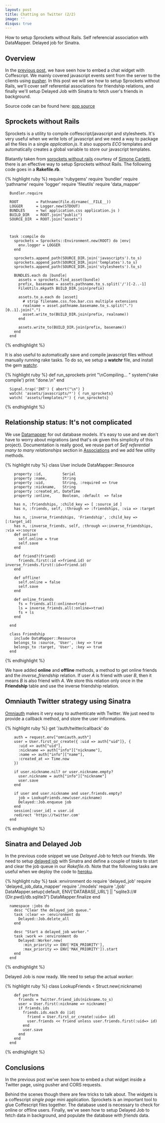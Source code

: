 ```yaml
---
layout: post
title: Chatting on Twitter (2/2)
image: ''
disqus: true
---
```



How to setup Sprockets without Rails. Self referencial association with DataMapper. Delayed job for Sinatra.


Overview
--------


In the [previous post](/2012/05/19/Chatting-on-twitter-with-pusher.html "previous post"), we have seen how to embed a chat widget with Coffescript.
We mainly covered javascript events sent from the server to the clients using
[pusher](http://www.pusher.com "pusher"). In this post we will see how to setup
Sprockets without Rails,  we'll cover self referential associations for friendship
relations, and finally we'll setup Delayed Job with Sinatra to fetch user's friends
in background.

Source code can be found here: [qop source](https://github.com/rosario/qop "qop source")

Sprockets without Rails
-----------------------

Sprockets is a utility to compile coffescript/javascript and stylesheets. It's very useful when we write
lots of javascript and we need a way to package all the files in a single _application.js_. It also
supports _ECO_ templates and automatically creates a global variable to store our javascript templates.

Blatantly taken from [sprockets without rails](http://www.simonecarletti.com/blog/2011/09/using-sprockets-without-a-railsrack-project/ "sprockets without rails")
courtesy of [Simone Carletti](http://www.simonecarletti.com/ "Simone Carletti"), there is an effective
way to setup Sprockets without Rails. The following code goes in a **Rakefile.rb**.


{% highlight ruby %}
      require 'rubygems'
      require 'bundler'
      require 'pathname'
      require 'logger'
      require 'fileutils'
      require 'data_mapper'

      Bundler.require

      ROOT        = Pathname(File.dirname(__FILE__))
      LOGGER      = Logger.new(STDOUT)
      BUNDLES     = %w( application.css application.js )
      BUILD_DIR   = ROOT.join("public")
      SOURCE_DIR  = ROOT.join("assets")



      task :compile do
        sprockets = Sprockets::Environment.new(ROOT) do |env|
          env.logger = LOGGER
        end

        sprockets.append_path(SOURCE_DIR.join('javascripts').to_s)
        sprockets.append_path(SOURCE_DIR.join('templates').to_s)
        sprockets.append_path(SOURCE_DIR.join('stylesheets').to_s)

        BUNDLES.each do |bundle|
          assets = sprockets.find_asset(bundle)
          prefix, basename = assets.pathname.to_s.split('/')[-2..-1]
          FileUtils.mkpath BUILD_DIR.join(prefix)

          assets.to_a.each do |asset|
            # strip filename.css.foo.bar.css multiple extensions
            realname = asset.pathname.basename.to_s.split(".")[0..1].join(".")
            asset.write_to(BUILD_DIR.join(prefix, realname))
          end

          assets.write_to(BUILD_DIR.join(prefix, basename))
        end
      end
{% endhighlight %}


It is also useful to automatically save and compile javascript files without manually running rake tasks.
To do so, we setup a **watchr** file, and install the gem [watchr](https://github.com/mynyml/watchr "watchr").

{% highlight ruby %}
      def run_sprockets
        print "\nCompiling... "
        system('rake compile')
        print "done.\n"
      end

      Signal.trap('INT') { abort("\n") }
      watch( 'assets/javascripts/*') { run_sprockets}
      watch( 'assets/templates/*') { run_sprockets}
{% endhighlight %}


Relationship status: It's not complicated
-----------------------------------------

We use [Datamapper](http://datamapper.org/ "Datamapper") for out database models. It's easy to use and
we don't have to worry about migrations (and that's ok given this simplicity of this project). Documentation
is really good, we reuse part of _Self referential many to many relationships_ section in
[Associations](http://datamapper.org/docs/associations.html "Associations")
and we add few utility methods.

{% highlight ruby %}
      class User
        include DataMapper::Resource

        property :id,         Serial
        property :name,       String
        property :uid,        String, :required => true
        property :nickname,   String
        property :created_at, DateTime
        property :online,     Boolean, :default  => false

        has n, :friendships, :child_key => [ :source_id ]
        has n, :friends, self, :through => :friendships, :via => :target

        has n, :inverse_friendships, 'Friendship', :child_key =>[:target_id]
        has n, :inverse_friends, self, :through =>:inverse_friendships, :via =>:source
        def online!
          self.online = true
          self.save
        end

        def friend?(friend)
          friends.first(:id =>friend.id) or inverse_friends.first(:id=>friend.id)
        end

        def offline!
          self.online = false
          self.save
        end

        def online_friends
          fs = friends.all(:online=>true)
          ls = inverse_friends.all(:online=>true)
          fs + ls
        end

      end

      class Friendship
        include DataMapper::Resource
        belongs_to :source, 'User', :key => true
        belongs_to :target, 'User', :key => true
      end
{% endhighlight %}

We have added **online** and **offline** methods, a method to get online friends and
the _inverse\_friendship_ relation. If user _A_ is friend with user _B_, then it means _B_ is also
friend with _A_. We store this relation only once in the **Friendship** table and use the inverse
friendship relation.



Omniauth Twitter strategy using Sinatra
----------------------------------

[Omniauth](https://github.com/intridea/omniauth "Omniauth") makes it very easy to authenticate with Twitter.
We just need to provide a callback method, and store the user informations.

{% highlight ruby %}
      get '/auth/twitter/callback' do

        auth = request.env["omniauth.auth"]
        user = User.first_or_create({ :uid => auth["uid"]}, {
          :uid => auth["uid"],
          :nickname => auth["info"]["nickname"],
          :name => auth["info"]["name"],
          :created_at => Time.now
        })

        if user.nickname.nil? or user.nickname.empty?
          user.nickname = auth["info"]["nickname"]
          user.save
        end

        if user and user.nickname and user.friends.empty?
          job = LookupFriends.new(user.nickname)
          Delayed::Job.enqueue job
        end
        session[:user_id] = user.id
        redirect 'https://twitter.com'
      end
{% endhighlight %}


Sinatra and Delayed Job
-----------------------

In the previous code snippet we use _Delayed Job_ to fetch our friends. We need to setup
[delayed job](https://github.com/collectiveidea/delayed_job "delayed job")
with Sinatra and define a couple of _tasks_ to start and clear the job queue in our _Rakefile.rb_.
Note that the following  tasks are useful when we deploy the code to [heroku](http://www.heroku.com "heroku").

{% highlight ruby %}
      task :environment do
        require 'delayed_job'
        require 'delayed_job_data_mapper'
        require './models'
        require './job'
        DataMapper.setup(:default, ENV['DATABASE_URL'] || "sqlite3://#{Dir.pwd}/db.sqlite3")
        DataMapper.finalize
      end


      namespace :jobs do
        desc "Clear the delayed_job queue."
        task :clear => :environment do
          Delayed::Job.delete_all
        end

        desc "Start a delayed_job worker."
        task :work => :environment do
          Delayed::Worker.new(
            :min_priority => ENV['MIN_PRIORITY'],
            :max_priority => ENV['MAX_PRIORITY']).start
        end
      end
{% endhighlight %}


Delayed Job is now ready. We need to setup the actual _worker_:

{% highlight ruby %}
      class LookupFriends < Struct.new(:nickname)

        def perform
          friends = Twitter.friend_ids(nickname.to_s)
          user = User.first(:nickname => nickname)
          if friends.ids
            friends.ids.each do |id|
              friend = User.first_or_create(:uid=> id)
              user.friends << friend unless user.friends.first(:uid=> id)
            end
            user.save
          end
        end
      end
{% endhighlight %}


Conclusions
-----------

In the previous post we've seen how to embed a chat widget inside a Twitter page,
using pusher and CORS requests.

Behind the scenes though there are few tricks to talk about. The widgets is a coffescript _single page_
mini application. Sprockets is an important tool to glue Coffescript files together. The database used
is  necessary to check for online or offline users. Finally, we've seen how to setup Delayed Job to
fetch data in background, and populate the database with _friends_ data.






